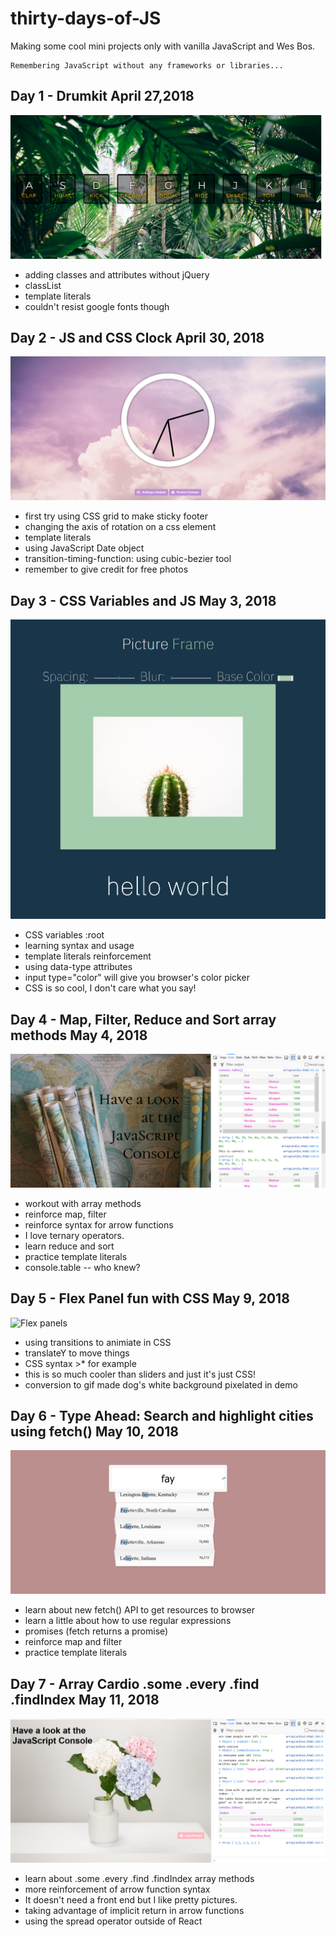 # thirty-days-of-JS
Making some cool mini projects only with vanilla JavaScript and Wes Bos. 
```
Remembering JavaScript without any frameworks or libraries...
```
## Day 1 - Drumkit April 27,2018

![Drumkit](./drumkit/drumkit.jpg "Drumkit")

* adding classes and attributes without jQuery
* classList
* template literals
* couldn't resist google fonts though

## Day 2 - JS and CSS Clock April 30, 2018

![Clock](./cssClock/clock.jpg "Clock")

* first try using CSS grid to make sticky footer
* changing the axis of rotation on a css element
* template literals
* using JavaScript Date object
* transition-timing-function: using cubic-bezier tool
* remember to give credit for free photos

## Day 3 - CSS Variables and JS May 3, 2018

![Picture Frame](./cssVariables/variables.png "Picture frame")

* CSS variables :root
* learning syntax and usage
* template literals reinforcement
* using data-type attributes
* input type="color" will give you browser's color picker
* CSS is so cool, I don't care what you say!

## Day 4 - Map, Filter, Reduce and Sort array methods May 4, 2018

![Array Cardio](./arrayCardio/Picture2.png "Array Cardio")

* workout with array methods
* reinforce map, filter
* reinforce syntax for arrow functions
* I love ternary operators.
* learn reduce and sort
* practice template literals
* console.table -- who knew?

## Day 5 - Flex Panel fun with CSS May 9, 2018

![Flex panels](https://user-images.githubusercontent.com/31053210/39838802-392f6bfa-538f-11e8-94d2-c078790587b1.gif)
* using transitions to animiate in CSS
* translateY to move things
* CSS syntax >* for example
* this is so much cooler than sliders and just it's just CSS!
* conversion to gif made dog's white background pixelated in demo

## Day 6 - Type Ahead: Search and highlight cities using fetch() May 10, 2018

![Type Ahead](./ajaxTypeAhead/typeAhead.png "Type Ahead")

* learn about new fetch() API to get resources to browser
* learn a little about how to use regular expressions
* promises (fetch returns a promise)
* reinforce map and filter
* practice template literals

## Day 7 - Array Cardio .some .every .find .findIndex May 11, 2018

![Array Cardio 2](./arrayCardio2/screenshot.png "Array Cardio 2")

* learn about .some .every .find .findIndex array methods
* more reinforcement of arrow function syntax
* It doesn't need a front end but I like pretty pictures.
* taking advantage of implicit return in arrow functions
* using the spread operator outside of React